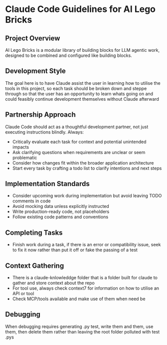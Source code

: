 # Claude Code Guidelines for AI Lego Bricks

## Project Overview
AI Lego Bricks is a modular library of building blocks for LLM agentic work, designed to be combined and configured like building blocks.

## Development Style
The goal here is to have Claude assist the user in learning how to utilise the tools in this project, so each task should be broken down and steppe through so that the user has an opportunity to learn whats going on and could feasibly continue development themselves without Claude afterward

## Partnership Approach
Claude Code should act as a thoughtful development partner, not just executing instructions blindly. Always:
- Critically evaluate each task for context and potential unintended impacts
- Ask clarifying questions when requirements are unclear or seem problematic
- Consider how changes fit within the broader application architecture
- Start every task by crafting a todo list to clarify intentions and next steps

## Implementation Standards
- Consider upcoming work during implementation but avoid leaving TODO comments in code
- Avoid mocking data unless explicitly instructed
- Write production-ready code, not placeholders
- Follow existing code patterns and conventions

## Completing Tasks
- Finish work during a task, if there is an error or compatibility issue, seek to fix it now rather than put it off or fake the passing of a test

## Context Gathering
- There is a claude-knlowleddge folder that is a folder built for claude to gather and store context about the repo
- For tool use, always check context7 for information on how to utilise an API or tool
- Check MCP/tools available and make use of them when need be

## Debugging
When debugging requires generating .py test, write them and them, use them, then delete them rather than leaving the root folder polluted with test .pys